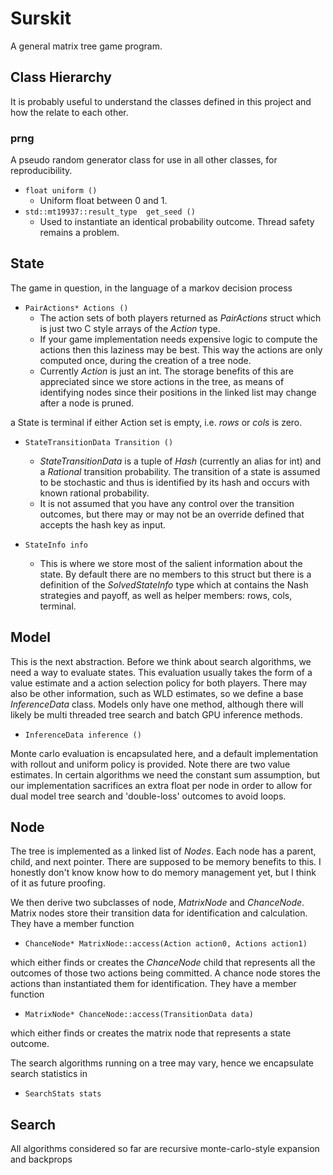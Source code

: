 # Surskit

A general matrix tree game program.


## Class Hierarchy

It is probably useful to understand the classes defined in this project and how the relate to each other.


### prng
A pseudo random generator class for use in all other classes, for reproducibility.

* `float uniform ()`
	*	Uniform float between 0 and 1.
* `std::mt19937::result_type  get_seed ()`
	* Used to instantiate an identical probability outcome. Thread safety remains a problem.

## State
The game in question, in the language of a markov decision process

* `PairActions* Actions ()`
	* The action sets of both players returned as *PairActions* struct which is just two C style arrays of the *Action* type.
	* If your game implementation needs expensive logic to compute the actions then this laziness may be best. This way the actions are only computed once, during the creation of a tree node.
	* Currently *Action* is just an int. The storage benefits of this are appreciated since we store actions in the tree, as means of identifying nodes since their positions in the linked list may change after a node is pruned.
	
a State is terminal if either Action set is empty, i.e. *rows* or *cols* is zero.
* `StateTransitionData Transition ()`
	*	*StateTransitionData* is a tuple of *Hash* (currently an alias for int) and a *Rational* transition probability. The transition of a state is assumed to be stochastic and thus is identified by its hash and occurs with known rational probability. 
	*	It is not assumed that you have any control over the transition outcomes, but there may or may not be an override defined that accepts the hash key as input.


* `StateInfo info`
	*  This is where we store most of the salient information about the state. By default there are no members to this struct but there is a definition of the *SolvedStateInfo* type which at contains the Nash strategies and payoff, as well as helper members: rows, cols, terminal.

## Model
This is the next abstraction. Before we think about search algorithms, we need a way to evaluate states. This evaluation usually takes the form of a value estimate and a action selection policy for both players. There may also be other information, such as WLD estimates, so we define a base *InferenceData* class.
Models only have one method, although there will likely be multi threaded tree search and batch GPU inference methods.
* `InferenceData inference ()`

Monte carlo evaluation is encapsulated here, and a default implementation with rollout and uniform policy is provided.
Note there are two value estimates. In certain algorithms we need the constant sum assumption, but our implementation sacrifices an extra float per node in order to allow for dual model tree search and 'double-loss' outcomes to avoid loops.

## Node 
The tree is implemented as a linked list of *Nodes*. Each node has a parent, child, and next pointer.
There are supposed to be memory benefits to this. I honestly don't know know how to do memory management yet, but I think of it as future proofing.

We then derive two subclasses of node, *MatrixNode* and *ChanceNode*.
Matrix nodes store their transition data for identification and calculation. They have a member function
* `ChanceNode* MatrixNode::access(Action action0, Actions action1)`

which either finds or creates the *ChanceNode* child that represents all the outcomes of those two actions being committed.
A chance node stores the actions than instantiated them for identification. They have a member function
* `MatrixNode* ChanceNode::access(TransitionData data)`

which either finds or creates the matrix node that represents a state outcome.

The search algorithms running on a tree may vary, hence we encapsulate search statistics in
* `SearchStats stats`

## Search

All algorithms considered so far are recursive monte-carlo-style expansion and backprops 